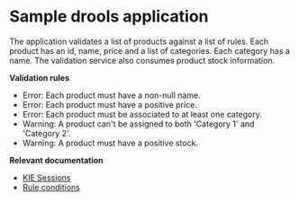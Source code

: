 # Sample drools application

The application validates a list of products against a list of rules.
Each product has an id, name, price and a list of categories.
Each category has a name.
The validation service also consumes product stock information.

**Validation rules**
- Error: Each product must have a non-null name.
- Error: Each product must have a positive price.
- Error: Each product must be associated to at least one category.
- Warning: A product can't be assigned to both 'Category 1' and 'Category 2'.
- Warning: A product must have a positive stock.

**Relevant documentation**
- [KIE Sessions](https://docs.jboss.org/drools/release/7.38.0.Final/drools-docs/html_single/index.html#kie-sessions-con_decision-engine)
- [Rule conditions](https://docs.jboss.org/drools/release/7.38.0.Final/drools-docs/html_single/index.html#drl-rules-WHEN-con_drl-rules)